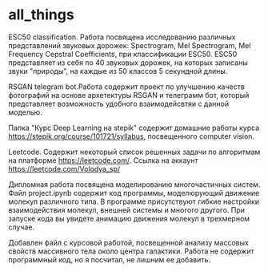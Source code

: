 # all_things


ESC50 classification.
Работа посвящена исследованию различных представлений звуковых дорожек: Spectrogram, Mel Spectrogram, Mel Frequency Cepstral Coefficients, при классификации ESC50. ESC50 представляет из себя по 40 звуковых дорожек, на которых записаны звуки "природы", на каждые из 50 классов 5 секундной длины.


RSGAN telegram bot.Работа содержит проект по улучшению качеств фотографий на основе архетектуры RSGAN и телеграмм бот, который представляет возможность удобного взаимодейсвтяи с данной моделью.


Папка "Курс Deep Learning на stepik" содержит домашние работы курса https://stepik.org/course/101721/syllabus, посвещенного computer vision.


Leetcode. Содержит некоторый список решенных задачи по алгоритмам на платформе https://leetcode.com/. 
Ссылка на аккаунт https://leetcode.com/Volodya_sp/



Дипломная работа посвящена моделированию многочастичных систем. Файл project.ipynb содержит код программы, моделюрующий движение молекул различного типа. В программе присутствуют гибкие настройки взаимодействия молекул, внешней системы и многого другого.  При запуске кода вы увидете анимацию движения молекул в трехмерном случае. 



Добавлен файл с курсовой работой, посвещенной анализу массовых свойств массивного тела около центра галактики. Работа не содержит программный код, но я посчитал, не лишним ее добавить.




